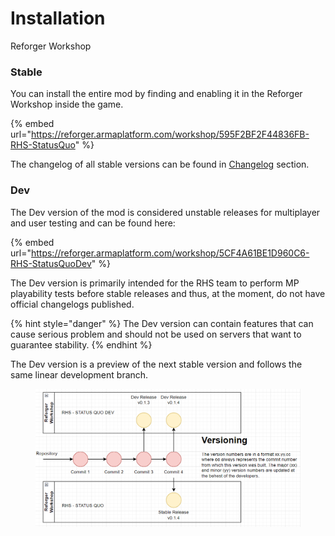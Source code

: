 # Installation

Reforger Workshop

### Stable

You can install the entire mod by finding and enabling it in the Reforger Workshop inside the game.

{% embed url="https://reforger.armaplatform.com/workshop/595F2BF2F44836FB-RHS-StatusQuo" %}

The changelog of all stable versions can be found in [Changelog](changelog.md) section.

### Dev

The Dev version of the mod is considered unstable releases for multiplayer and user testing and can be found here:

{% embed url="https://reforger.armaplatform.com/workshop/5CF4A61BE1D960C6-RHS-StatusQuoDev" %}

The Dev version is primarily intended for the RHS team to perform MP playability tests before stable releases and thus, at the moment, do not have official changelogs published.&#x20;

{% hint style="danger" %}
The Dev version can contain features that can cause serious problem and should not be used on servers that want to guarantee stability.
{% endhint %}

The Dev version is a preview of the next stable version and follows the same linear development branch.

<figure><img src="../.gitbook/assets/image (1) (1).png" alt=""><figcaption></figcaption></figure>
